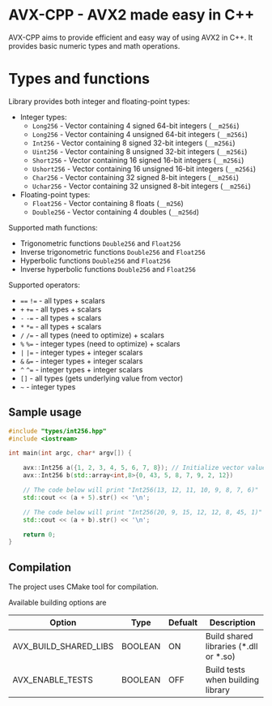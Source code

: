 # AVX-CPP - AVX2 made easy in C++
AVX-CPP aims to provide efficient and easy way of using AVX2 in C++. It provides basic numeric types and math operations.

# Types and functions

Library provides both integer and floating-point types:<br/>
- Integer types:<br/>
  - `Long256` - Vector containing 4 signed 64-bit integers (`__m256i`)<br/>
  - `Long256` - Vector containing 4 unsigned 64-bit integers (`__m256i`)<br/>
  - `Int256` - Vector containing 8 signed 32-bit integers (`__m256i`)<br/>
  - `Uint256` - Vector containing 8 unsigned 32-bit integers (`__m256i`)<br/>
  - `Short256` - Vector containing 16 signed 16-bit integers (`__m256i`)<br/>
  - `Ushort256` - Vector containing 16 unsigned 16-bit integers (`__m256i`)<br/>
  - `Char256` - Vector containing 32 signed 8-bit integers (`__m256i`)<br/>
  - `Uchar256` - Vector containing 32 unsigned 8-bit integers (`__m256i`)<br/>
- Floating-point types:<br/>
  - `Float256` - Vector containing 8 floats (`__m256`)<br/>
  - `Double256` - Vector containing 4 doubles (`__m256d`)<br/>

Supported math functions:<br/>
- Trigonometric functions `Double256` and `Float256`<br/>
- Inverse trigonometric functions `Double256` and `Float256`<br/>
- Hyperbolic functions `Double256` and `Float256` <br/>
- Inverse hyperbolic functions `Double256` and `Float256` <br/>

<!-- Other supported functions: 
- `sum` - supports all types
- `avg` - supports all types
- `stddev` - supports all types
- -->
Supported operators:<br/>
- `==` `!=` - all types + scalars
- `+` `+=` - all types + scalars
- `-` `-=` - all types + scalars
- `*` `*=` - all types + scalars
- `/` `/=` - all types (need to optimize) + scalars
- `%` `%=` - integer types (need to optimize) + scalars
- `|` `|=` - integer types + integer scalars
- `&` `&=` - integer types + integer scalars
- `^` `^=` - integer types + integer scalars
- `[]` - all types (gets underlying value from vector)
- `~` - integer types

## Sample usage 
```cpp
#include "types/int256.hpp"
#include <iostream>

int main(int argc, char* argv[]) {

    avx::Int256 a({1, 2, 3, 4, 5, 6, 7, 8}); // Initialize vector values
    avx::Int256 b(std::array<int,8>{0, 43, 5, 8, 7, 9, 2, 12})

    // The code below will print "Int256(13, 12, 11, 10, 9, 8, 7, 6)"
    std::cout << (a + 5).str() << '\n'; 

    // The code below will print "Int256(20, 9, 15, 12, 12, 8, 45, 1)"
    std::cout << (a + b).str() << '\n'; 

    return 0;
}
```

## Compilation
The project uses CMake tool for compilation.

Available building options are

| Option | Type | Defualt | Description |
| --- | --- | --- | ---|
| AVX_BUILD_SHARED_LIBS | BOOLEAN| ON | Build shared libraries (*.dll or *.so) |
| AVX_ENABLE_TESTS | BOOLEAN | OFF | Build tests when building library |

